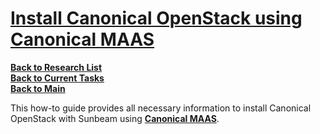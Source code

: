 # **[Install Canonical OpenStack using Canonical MAAS](https://canonical-openstack.readthedocs-hosted.com/en/latest/how-to/install/install-canonical-openstack-using-canonical-maas/)**

**[Back to Research List](../../../../research_list.md)**\
**[Back to Current Tasks](../../../../../a_status/current_tasks.md)**\
**[Back to Main](../../../../../README.md)**

This how-to guide provides all necessary information to install Canonical OpenStack with Sunbeam using **[Canonical MAAS](https://maas.io/)**.
